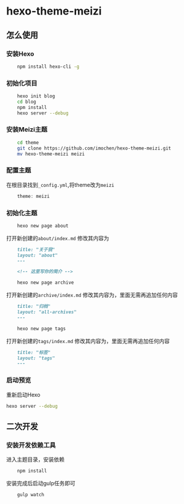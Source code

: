 # hexo-theme-meizi

## 怎么使用

### 安装Hexo

```bash
	npm install hexo-cli -g
```
### 初始化项目
```bash
	hexo init blog
	cd blog
	npm install
	hexo server --debug
```

### 安装Meizi主题
```bash
	cd theme
	git clone https://github.com/imochen/hexo-theme-meizi.git
	mv hexo-theme-meizi meizi
```

### 配置主题

在根目录找到`_config.yml`,将theme改为`meizi`

```javascript
	theme: meizi
```

### 初始化主题

```bash
	hexo new page about
```
打开新创建的`about/index.md`
修改其内容为
```md
	title: "关于我"
	layout: "about"
	---

	<!-- 这里写你的简介 -->
```


```bash
	hexo new page archive
```
打开新创建的`archive/index.md`
修改其内容为，里面无需再追加任何内容
```md
	title: "归档"
	layout: "all-archives"
	---
```


```bash
	hexo new page tags
```
打开新创建的`tags/index.md`
修改其内容为，里面无需再追加任何内容
```md
	title: "标签"
	layout: "tags"
	---
```

### 启动预览

重新启动Hexo
```bash
hexo server --debug
```

## 二次开发

### 安装开发依赖工具

进入主题目录，安装依赖
```bash
	npm install
```

安装完成后启动gulp任务即可

```bash
	gulp watch
```